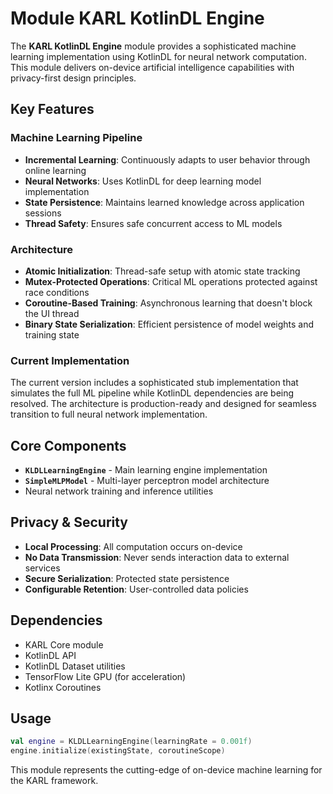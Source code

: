 # Module KARL KotlinDL Engine

The **KARL KotlinDL Engine** module provides a sophisticated machine learning implementation using KotlinDL for neural network computation. This module delivers on-device artificial intelligence capabilities with privacy-first design principles.

## Key Features

### Machine Learning Pipeline

- **Incremental Learning**: Continuously adapts to user behavior through online learning
- **Neural Networks**: Uses KotlinDL for deep learning model implementation
- **State Persistence**: Maintains learned knowledge across application sessions
- **Thread Safety**: Ensures safe concurrent access to ML models

### Architecture

- **Atomic Initialization**: Thread-safe setup with atomic state tracking
- **Mutex-Protected Operations**: Critical ML operations protected against race conditions
- **Coroutine-Based Training**: Asynchronous learning that doesn't block the UI thread
- **Binary State Serialization**: Efficient persistence of model weights and training state

### Current Implementation

The current version includes a sophisticated stub implementation that simulates the full ML pipeline while KotlinDL dependencies are being resolved. The architecture is production-ready and designed for seamless transition to full neural network implementation.

## Core Components

- **`KLDLLearningEngine`** - Main learning engine implementation
- **`SimpleMLPModel`** - Multi-layer perceptron model architecture
- Neural network training and inference utilities

## Privacy & Security

- **Local Processing**: All computation occurs on-device
- **No Data Transmission**: Never sends interaction data to external services
- **Secure Serialization**: Protected state persistence
- **Configurable Retention**: User-controlled data policies

## Dependencies

- KARL Core module
- KotlinDL API
- KotlinDL Dataset utilities
- TensorFlow Lite GPU (for acceleration)
- Kotlinx Coroutines

## Usage

```kotlin
val engine = KLDLLearningEngine(learningRate = 0.001f)
engine.initialize(existingState, coroutineScope)
```

This module represents the cutting-edge of on-device machine learning for the KARL framework.
